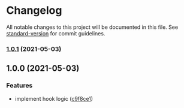 # Changelog

All notable changes to this project will be documented in this file. See [standard-version](https://github.com/conventional-changelog/standard-version) for commit guidelines.

### [1.0.1](https://github.com/brunoscopelliti/use-keydown/compare/v1.0.0...v1.0.1) (2021-05-03)

## 1.0.0 (2021-05-03)


### Features

* implement hook logic ([c9f8ce1](https://github.com/brunoscopelliti/use-keydown/commits/c9f8ce145331f9a6572e6a339538d0bdd6c53df3))
